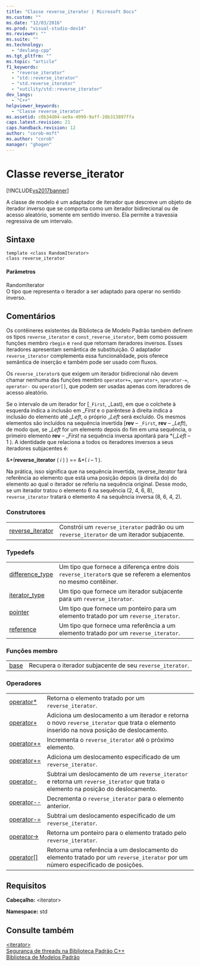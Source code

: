 ```yaml
---
title: "Classe reverse_iterator | Microsoft Docs"
ms.custom: ""
ms.date: "12/03/2016"
ms.prod: "visual-studio-dev14"
ms.reviewer: ""
ms.suite: ""
ms.technology: 
  - "devlang-cpp"
ms.tgt_pltfrm: ""
ms.topic: "article"
f1_keywords: 
  - "reverse_iterator"
  - "std::reverse_iterator"
  - "std.reverse_iterator"
  - "xutility/std::reverse_iterator"
dev_langs: 
  - "C++"
helpviewer_keywords: 
  - "Classe reverse_iterator"
ms.assetid: c0b34d04-ae9a-4999-9aff-28b313897ffa
caps.latest.revision: 21
caps.handback.revision: 12
author: "corob-msft"
ms.author: "corob"
manager: "ghogen"
---
```

# Classe reverse_iterator
[!INCLUDE[vs2017banner](../assembler/inline/includes/vs2017banner.md)]

A classe de modelo é um adaptador de iterador que descreve um objeto de iterador inverso que se comporta como um iterador bidirecional ou de acesso aleatório, somente em sentido inverso.  Ela permite a travessia regressiva de um intervalo.  
  
## Sintaxe  
  
```  
template <class RandomIterator>  
class reverse_iterator  
```  
  
#### Parâmetros  
 RandomIterator  
 O tipo que representa o iterador a ser adaptado para operar no sentido inverso.  
  
## Comentários  
 Os contêineres existentes da Biblioteca de Modelo Padrão também definem os tipos `reverse_iterator` e `const_reverse_iterator`, bem como possuem funções membro `rbegin` e `rend` que retornam iteradores inversos.  Esses iteradores apresentam semântica de substituição.  O adaptador `reverse_iterator` complementa essa funcionalidade, pois oferece semântica de inserção e também pode ser usado com fluxos.  
  
 Os `reverse_iterator`s que exigem um iterador bidirecional não devem chamar nenhuma das funções membro `operator+=`, `operator+`, `operator-=`, `operator-` ou `operator[]`, que podem ser usadas apenas com iteradores de acesso aleatório.  
  
 Se o intervalo de um iterador for \[`_First`, \_Last\), em que o colchete à esquerda indica a inclusão em \_*First* e o parêntese à direita indica a inclusão do elemento até \_*Left*, o próprio \_*Left*  será excluído.  Os mesmos elementos são incluídos na sequência invertida \[**rev** – `_First`, **rev** – \_*Left*\), de modo que, se \_*Left* for um elemento depois do fim em uma sequência, o primeiro elemento **rev** – \_*First* na sequência inversa apontará para \*\(\_*Left* – 1 \).  A identidade que relaciona a todos os iteradores inversos a seus iteradores subjacentes é:  
  
 &\*\(**reverse\_iterator** \( *i* \) \) \=\= &\*\( *i* – 1 \).  
  
 Na prática, isso significa que na sequência invertida, reverse\_iterator fará referência ao elemento que está uma posição depois \(à direita do\) do elemento ao qual o iterador se referiu na sequência original.  Desse modo, se um iterador tratou o elemento 6 na sequência \(2, 4, 6, 8\), `reverse_iterator` tratará o elemento 4 na sequência inversa \(8, 6, 4, 2\).  
  
### Construtores  
  
|||  
|-|-|  
|[reverse\_iterator](../Topic/reverse_iterator::reverse_iterator.md)|Constrói um `reverse_iterator` padrão ou um `reverse_iterator` de um iterador subjacente.|  
  
### Typedefs  
  
|||  
|-|-|  
|[difference\_type](../Topic/reverse_iterator::difference_type.md)|Um tipo que fornece a diferença entre dois `reverse_iterator`s que se referem a elementos no mesmo contêiner.|  
|[iterator\_type](../Topic/reverse_iterator::iterator_type.md)|Um tipo que fornece um iterador subjacente para um `reverse_iterator`.|  
|[pointer](../Topic/reverse_iterator::pointer.md)|Um tipo que fornece um ponteiro para um elemento tratado por um `reverse_iterator`.|  
|[reference](../Topic/reverse_iterator::reference.md)|Um tipo que fornece uma referência a um elemento tratado por um `reverse_iterator`.|  
  
### Funções membro  
  
|||  
|-|-|  
|[base](../Topic/reverse_iterator::base.md)|Recupera o iterador subjacente de seu `reverse_iterator`.|  
  
### Operadores  
  
|||  
|-|-|  
|[operator\*](../Topic/reverse_iterator::operator*.md)|Retorna o elemento tratado por um `reverse_iterator`.|  
|[operator\+](../Topic/reverse_iterator::operator+.md)|Adiciona um deslocamento a um iterador e retorna o novo `reverse_iterator` que trata o elemento inserido na nova posição de deslocamento.|  
|[operator\+\+](../Topic/reverse_iterator::operator++.md)|Incrementa o `reverse_iterator` até o próximo elemento.|  
|[operator\+\=](../Topic/reverse_iterator::operator+=.md)|Adiciona um deslocamento especificado de um `reverse_iterator`.|  
|[operator\-](../Topic/reverse_iterator::operator-.md)|Subtrai um deslocamento de um `reverse_iterator` e retorna um `reverse_iterator` que trata o elemento na posição do deslocamento.|  
|[operator\-\-](../Topic/reverse_iterator::operator--.md)|Decrementa o `reverse_iterator` para o elemento anterior.|  
|[operator\-\=](../Topic/reverse_iterator::operator-=.md)|Subtrai um deslocamento especificado de um `reverse_iterator`.|  
|[operator\-\>](../Topic/reverse_iterator::operator-%3E.md)|Retorna um ponteiro para o elemento tratado pelo `reverse_iterator`.|  
|[operator&#91;&#93;](../Topic/reverse_iterator::operator.md)|Retorna uma referência a um deslocamento do elemento tratado por um `reverse_iterator` por um número especificado de posições.|  
  
## Requisitos  
 **Cabeçalho:** \<iterator\>  
  
 **Namespace:** std  
  
## Consulte também  
 [\<iterator\>](../standard-library/iterator.md)   
 [Segurança de threads na Biblioteca Padrão C\+\+](../standard-library/thread-safety-in-the-cpp-standard-library.md)   
 [Biblioteca de Modelos Padrão](../misc/standard-template-library.md)